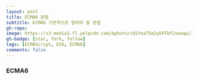 ```yaml
---
layout: post
title: ECMA6 문법
subtitle: ECMA6 기본적으로 알아야 할 문법
gh-repo:
image: https://s3-media3.fl.yelpcdn.com/bphoto/cQ1Yoa75m2yUFFbY2xwuqw/348s.jpg
gh-badge: [star, fork, follow]
tags: [ECMAScript, ES6, ECMA6]
comments: false
---
```


### ECMA6
